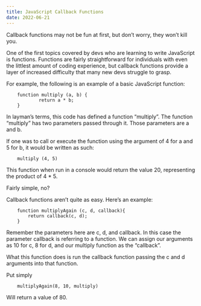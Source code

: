 ```yaml
---
title: JavaScript Callback Functions
date: 2022-06-21
---
```


Callback functions may not be fun at first, but don’t worry, they won’t kill you.

One of the first topics covered by devs who are learning to write JavaScript is functions. Functions are fairly straightforward for individuals with even the littlest amount of coding experience, but callback functions provide a layer of increased difficulty that many new devs struggle to grasp.

For example, the following is an example of a basic JavaScript function:

        function multiply (a, b) {
                return a * b;
        }

In layman’s terms, this code has defined a function “multiply”. The function “multiply” has two parameters passed through it. Those parameters are a and b.

If one was to call or execute the function using the argument of 4 for a and 5 for b, it would be written as such:

        multiply (4, 5)

This function when run in a console would return the value 20, representing the product of 4 \* 5.

Fairly simple, no?

Callback functions aren’t quite as easy. Here’s an example:

        function multiplyAgain (c, d, callback){
            return callback(c, d);
        }

Remember the parameters here are c, d, and callback. In this case the parameter callback is referring to a function. We can assign our arguments as 10 for c, 8 for d, and our multiply function as the “callback”.

What this function does is run the callback function passing the c and d arguments into that function.

Put simply

        multiplyAgain(8, 10, multiply)

Will return a value of 80.
